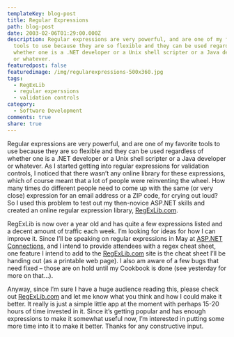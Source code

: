 ```yaml
---
templateKey: blog-post
title: Regular Expressions
path: blog-post
date: 2003-02-06T01:29:00.000Z
description: Regular expressions are very powerful, and are one of my favorite
  tools to use because they are so flexible and they can be used regardless of
  whether one is a .NET developer or a Unix shell scripter or a Java developer
  or whatever.
featuredpost: false
featuredimage: /img/regularexpressions-500x360.jpg
tags:
  - RegExLib
  - regular experssions
  - validation controls
category:
  - Software Development
comments: true
share: true
---
```

<!--StartFragment-->

Regular expressions are very powerful, and are one of my favorite tools to use because they are so flexible and they can be used regardless of whether one is a .NET developer or a Unix shell scripter or a Java developer or whatever. As I started getting into regular expressions for validation controls, I noticed that there wasn’t any online library for these expressions, which of course meant that a lot of people were reinventing the wheel. How many times do different people need to come up with the same (or very close) expression for an email address or a ZIP code, for crying out loud? So I used this problem to test out my then-novice ASP.NET skills and created an online regular expression library, [RegExLib.com](http://regexlib.com/).

RegExLib is now over a year old and has quite a few expressions listed and a decent amount of traffic each week. I’m looking for ideas for how I can improve it. Since I’ll be speaking on regular expressions in May at [ASP.NET Connections](http://devconnections.com/), and I intend to provide attendees with a regex cheat sheet, one feature I intend to add to the [RegExLib.com](http://regexlib.com/) site is the cheat sheet I’ll be handing out (as a printable web page). I also am aware of a few bugs that need fixed – those are on hold until my Cookbook is done (see yesterday for more on that…).

Anyway, since I’m sure I have a huge audience reading this, please check out [RegExLib.com](http://regexlib.com/) and let me know what you think and how I could make it better. It really is just a simple little app at the moment with perhaps 15-20 hours of time invested in it. Since it’s getting popular and has enough expressions to make it somewhat useful now, I’m interested in putting some more time into it to make it better. Thanks for any constructive input.

<!--EndFragment-->
